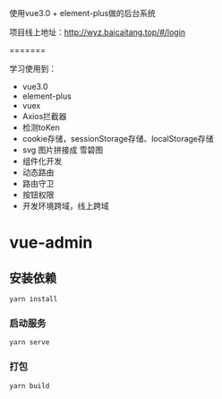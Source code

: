 使用vue3.0 + element-plus做的后台系统

项目线上地址：http://wyz.baicaitang.top/#/login

=======

学习使用到：

- vue3.0
- element-plus
- vuex
- Axios拦截器
- 检测toKen
- cookie存储，sessionStorage存储、localStorage存储
- svg 图片拼接成 雪碧图
- 组件化开发
- 动态路由
- 路由守卫
- 按钮权限
- 开发环境跨域，线上跨域

# vue-admin

## 安装依赖
```
yarn install
```

### 启动服务
```
yarn serve
```

### 打包
```
yarn build
```
